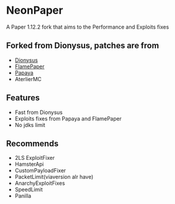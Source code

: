 
# NeonPaper

A Paper 1.12.2 fork that aims to the Performance and Exploits fixes


## Forked from Dionysus, patches are from

 - [Dionysus](https://github.com/nopjmp/Dionysus/)
 - [FlamePaper](https://github.com/2lstudios-mc/FlamePaper)
 - [Papaya](https://github.com/moom0o/Papaya)
 - AterlierMC

## Features

- Fast from Dionysus
- Exploits fixes from Papaya and FlamePaper
- No jdks limit

## Recommends
- 2LS ExploitFixer
- HamsterApi
- CustomPayloadFixer
- PacketLimit(viaversion alr have)
- AnarchyExploitFixes
- SpeedLimit
- Panilla
